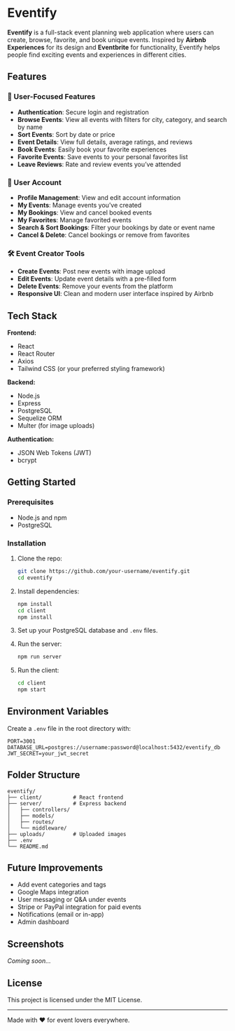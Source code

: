 # Eventify

**Eventify** is a full-stack event planning web application where users can create, browse, favorite, and book unique events. Inspired by **Airbnb Experiences** for its design and **Eventbrite** for functionality, Eventify helps people find exciting events and experiences in different cities.

## Features

### 🌟 User-Focused Features
- **Authentication**: Secure login and registration
- **Browse Events**: View all events with filters for city, category, and search by name
- **Sort Events**: Sort by date or price
- **Event Details**: View full details, average ratings, and reviews
- **Book Events**: Easily book your favorite experiences
- **Favorite Events**: Save events to your personal favorites list
- **Leave Reviews**: Rate and review events you’ve attended

### 👤 User Account
- **Profile Management**: View and edit account information
- **My Events**: Manage events you’ve created
- **My Bookings**: View and cancel booked events
- **My Favorites**: Manage favorited events
- **Search & Sort Bookings**: Filter your bookings by date or event name
- **Cancel & Delete**: Cancel bookings or remove from favorites

### 🛠 Event Creator Tools
- **Create Events**: Post new events with image upload
- **Edit Events**: Update event details with a pre-filled form
- **Delete Events**: Remove your events from the platform
- **Responsive UI**: Clean and modern user interface inspired by Airbnb

## Tech Stack

**Frontend:**
- React
- React Router
- Axios
- Tailwind CSS (or your preferred styling framework)

**Backend:**
- Node.js
- Express
- PostgreSQL
- Sequelize ORM
- Multer (for image uploads)

**Authentication:**
- JSON Web Tokens (JWT)
- bcrypt

## Getting Started

### Prerequisites
- Node.js and npm
- PostgreSQL

### Installation

1. Clone the repo:
   ```bash
   git clone https://github.com/your-username/eventify.git
   cd eventify
   ```

2. Install dependencies:
   ```bash
   npm install
   cd client
   npm install
   ```

3. Set up your PostgreSQL database and `.env` files.

4. Run the server:
   ```bash
   npm run server
   ```

5. Run the client:
   ```bash
   cd client
   npm start
   ```

## Environment Variables

Create a `.env` file in the root directory with:

```env
PORT=3001
DATABASE_URL=postgres://username:password@localhost:5432/eventify_db
JWT_SECRET=your_jwt_secret
```


## Folder Structure

```
eventify/
├── client/          # React frontend
├── server/          # Express backend
│   ├── controllers/
│   ├── models/
│   ├── routes/
│   └── middleware/
├── uploads/         # Uploaded images
├── .env
└── README.md
```

## Future Improvements

- Add event categories and tags
- Google Maps integration
- User messaging or Q&A under events
- Stripe or PayPal integration for paid events
- Notifications (email or in-app)
- Admin dashboard

## Screenshots

_Coming soon..._

## License

This project is licensed under the MIT License.

---

Made with ❤️ for event lovers everywhere.
